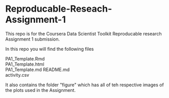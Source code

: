 # Reproducable-Reseach-Assignment-1

This repo is for the Coursera Data Scientist Toolkit Reproducable research Assignment 1 submission.

In this repo you will find the following files

PA1_Template.Rmd	
PA1_Template.html	
PA1_Template.md
README.md	
activity.csv

It also contains the folder "figure" which has all of teh respective images of the plots used in the Assignment.

